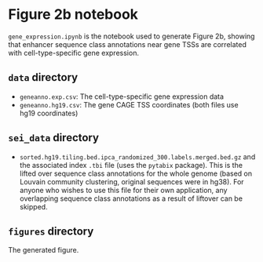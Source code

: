 # Figure 2b notebook

`gene_expression.ipynb` is the notebook used to generate Figure 2b, showing that enhancer sequence class annotations near gene TSSs are correlated with cell-type-specific gene expression. 

## `data` directory
- `geneanno.exp.csv`: The cell-type-specific gene expression data
- `geneanno.hg19.csv`: The gene CAGE TSS coordinates
(both files use hg19 coordinates)

## `sei_data` directory
- `sorted.hg19.tiling.bed.ipca_randomized_300.labels.merged.bed.gz` and the associated index `.tbi` file (uses the `pytabix` package). This is the lifted over sequence class annotations for the whole genome (based on Louvain community clustering, original sequences were in hg38). For anyone who wishes to use this file for their own application, any overlapping sequence class annotations as a result of liftover can be skipped.

## `figures` directory
The generated figure. 
